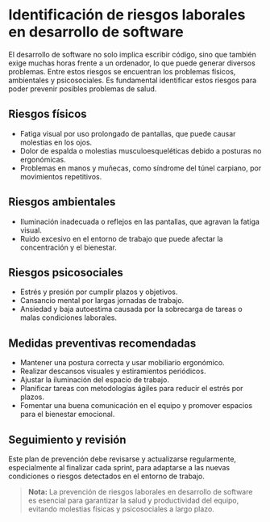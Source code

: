 # Identificación de riesgos laborales en desarrollo de software

El desarrollo de software no solo implica escribir código, sino que también exige muchas horas frente a un ordenador, lo que puede generar diversos problemas. Entre estos riesgos se encuentran los problemas físicos, ambientales y psicosociales. Es fundamental identificar estos riesgos para poder prevenir posibles problemas de salud.

## Riesgos físicos
- Fatiga visual por uso prolongado de pantallas, que puede causar molestias en los ojos.
- Dolor de espalda o molestias musculoesqueléticas debido a posturas no ergonómicas.
- Problemas en manos y muñecas, como síndrome del túnel carpiano, por movimientos repetitivos.

## Riesgos ambientales
- Iluminación inadecuada o reflejos en las pantallas, que agravan la fatiga visual.
- Ruido excesivo en el entorno de trabajo que puede afectar la concentración y el bienestar.

## Riesgos psicosociales
- Estrés y presión por cumplir plazos y objetivos.
- Cansancio mental por largas jornadas de trabajo.
- Ansiedad y baja autoestima causada por la sobrecarga de tareas o malas condiciones laborales.

## Medidas preventivas recomendadas
- Mantener una postura correcta y usar mobiliario ergonómico.
- Realizar descansos visuales y estiramientos periódicos.
- Ajustar la iluminación del espacio de trabajo.
- Planificar tareas con metodologías ágiles para reducir el estrés por plazos.
- Fomentar una buena comunicación en el equipo y promover espacios para el bienestar emocional.

## Seguimiento y revisión
Este plan de prevención debe revisarse y actualizarse regularmente, especialmente al finalizar cada sprint, para adaptarse a las nuevas condiciones o riesgos detectados en el entorno de trabajo.

> **Nota:** La prevención de riesgos laborales en desarrollo de software es esencial para garantizar la salud y productividad del equipo, evitando molestias físicas y psicosociales a largo plazo.
